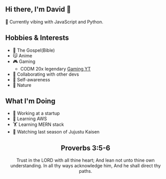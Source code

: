 
## Hi there, I'm David 👋

🚀 Currently vibing with JavaScript and Python.

## Hobbies & Interests

- 📖 The Gospel(Bible)
- 😽 Anime
- 🎮 Gaming
    - CODM 20x legendary [Gaming YT](https://www.youtube.com/@lee_sweet_codm8577/featured)
- 🤝 Collaborating with other devs
- 🧠 Self-awareness
- 🌳 Nature
  
## What I'm Doing

- 🚀 Working at a startup
- 🌱 Learning AWS
- 🏋️ Learning MERN stack
- 👀 Watching last season of Jujustu Kaisen

<h2 align="center">Proverbs 3:5-6</h2>

<p align="center">
Trust in the LORD with all thine heart; And lean not unto thine own understanding. In all thy ways acknowledge him, And he shall direct thy paths.
</p>
